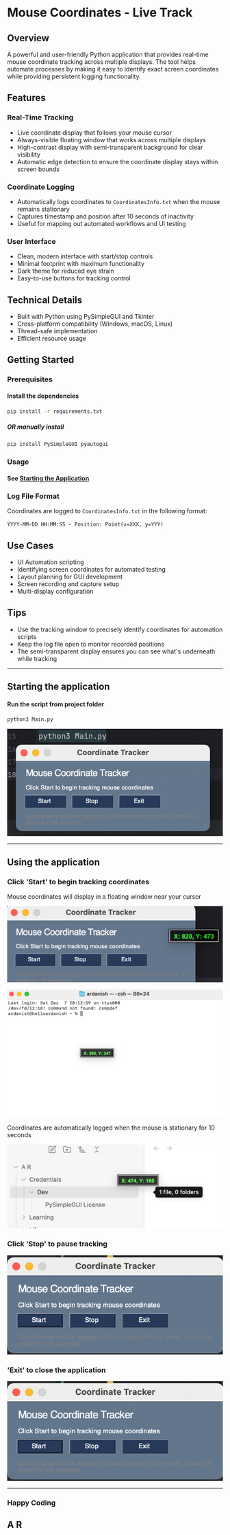 # Mouse Coordinates - Live Track

## Overview
A powerful and user-friendly Python application that provides 
real-time mouse coordinate tracking across multiple displays. 
The tool helps automate processes by making it easy to identify exact screen 
coordinates while providing persistent logging functionality.

## Features

### Real-Time Tracking
- Live coordinate display that follows your mouse cursor
- Always-visible floating window that works across multiple displays
- High-contrast display with semi-transparent background for clear visibility
- Automatic edge detection to ensure the coordinate display stays within screen bounds

### Coordinate Logging
- Automatically logs coordinates to `CoordinatesInfo.txt` when the mouse remains stationary
- Captures timestamp and position after 10 seconds of inactivity
- Useful for mapping out automated workflows and UI testing

### User Interface
- Clean, modern interface with start/stop controls
- Minimal footprint with maximum functionality
- Dark theme for reduced eye strain
- Easy-to-use buttons for tracking control

## Technical Details
- Built with Python using PySimpleGUI and Tkinter
- Cross-platform compatibility (Windows, macOS, Linux)
- Thread-safe implementation
- Efficient resource usage

## Getting Started

### Prerequisites

#### Install the dependencies

```bash
pip install -r requirements.txt
```
##### OR manually install
```bash
pip install PySimpleGUI pyautogui
```

### Usage 
#### See [Starting the Application](#starting-the-application)

### Log File Format
Coordinates are logged to `CoordinatesInfo.txt` in the following format:
```
YYYY-MM-DD HH:MM:SS - Position: Point(x=XXX, y=YYY)
```

## Use Cases
- UI Automation scripting
- Identifying screen coordinates for automated testing
- Layout planning for GUI development
- Screen recording and capture setup
- Multi-display configuration

## Tips
- Use the tracking window to precisely identify coordinates for automation scripts
- Keep the log file open to monitor recorded positions
- The semi-transparent display ensures you can see what's underneath while tracking

---

## Starting the application

#### Run the script from project folder
```bash
python3 Main.py
```

![img.png](img/001.png)


---

## Using the application

### Click 'Start' to begin tracking coordinates


Mouse coordinates will display in a floating window near your cursor

![img.png](img/006.png)

![img.png](img/007.png)

Coordinates are automatically logged when the mouse is stationary for 10 seconds

![img_1.png](img/008.png)

### Click 'Stop' to pause tracking

![img.png](img/005.png)

### 'Exit' to close the application

![img.png](img/005.png)

---

### Happy Coding
## A R